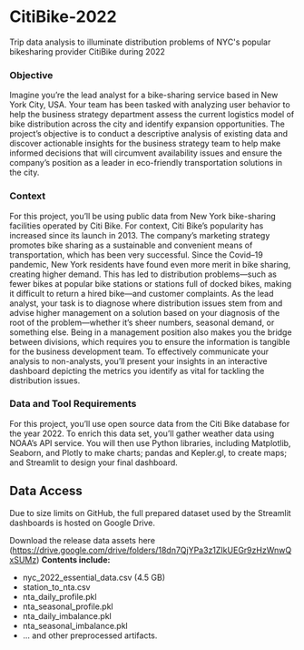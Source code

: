 # CitiBike-2022
Trip data analysis to illuminate distribution problems of NYC's popular bikesharing provider CitiBike during 2022

### Objective

Imagine you’re the lead analyst for a bike-sharing service based in New York City, USA. Your team has been tasked with analyzing user behavior to help the business strategy department assess the current logistics model of bike distribution across the city and identify expansion opportunities. The project’s objective is to conduct a descriptive analysis of existing data and discover actionable insights for the business strategy team to help make informed decisions that will circumvent availability issues and ensure the company’s position as a leader in eco-friendly transportation solutions in the city. 

### Context

For this project, you’ll be using public data from New York bike-sharing facilities operated by Citi Bike. For context, Citi Bike’s popularity has increased since its launch in 2013. The company’s marketing strategy promotes bike sharing as a sustainable and convenient means of transportation, which has been very successful. Since the Covid–19 pandemic, New York residents have found even more merit in bike sharing, creating higher demand. This has led to distribution problems—such as fewer bikes at popular bike stations or stations full of docked bikes, making it difficult to return a hired bike—and customer complaints. As the lead analyst, your task is to diagnose where distribution issues stem from and advise higher management on a solution based on your diagnosis of the root of the problem—whether it’s sheer numbers, seasonal demand, or something else. Being in a management position also makes you the bridge between divisions, which requires you to ensure the information is tangible for the business development team. To effectively communicate your analysis to non-analysts, you’ll present your insights in an interactive dashboard depicting the metrics you identify as vital for tackling the distribution issues.

### Data and Tool Requirements

For this project, you’ll use open source data from the Citi Bike database for the year 2022. To enrich this data set, you’ll gather weather data using NOAA’s API service. You will then use Python libraries, including Matplotlib, Seaborn, and Plotly to make charts; pandas and Kepler.gl, to create maps; and Streamlit to design your final dashboard.

## Data Access
Due to size limits on GitHub, the full prepared dataset used by the Streamlit dashboards
is hosted on Google Drive.

Download the release data assets here (https://drive.google.com/drive/folders/18dn7QjYPa3z1ZIkUEGr9zHzWnwQxSUMz)
**Contents include:**
- nyc_2022_essential_data.csv (4.5 GB)
- station_to_nta.csv
- nta_daily_profile.pkl
- nta_seasonal_profile.pkl
- nta_daily_imbalance.pkl
- nta_seasonal_imbalance.pkl
- ... and other preprocessed artifacts.
